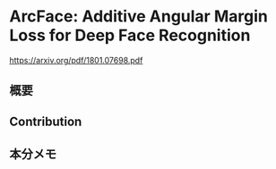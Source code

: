 # ArcFace: Additive Angular Margin Loss for Deep Face Recognition
https://arxiv.org/pdf/1801.07698.pdf  
  
## 概要  

## Contribution  

## 本分メモ  

